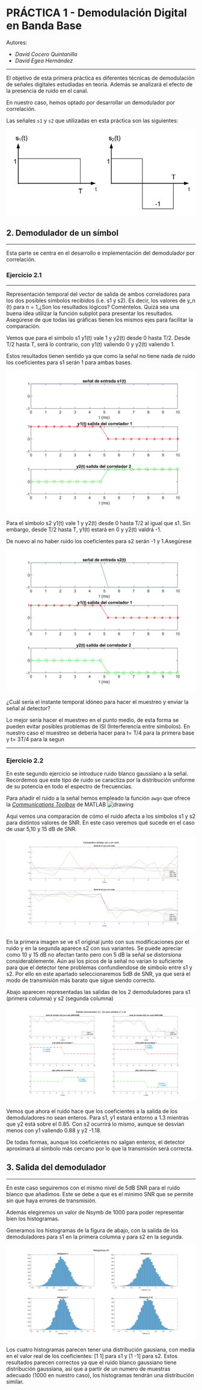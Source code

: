 # PRÁCTICA 1 - Demodulación Digital en Banda Base

Autores:
* *David Cocero Quintanilla*  
* *David Egea Hernández*


---
El objetivo de esta primera práctica es diferentes técnicas de demodulación de señales digitales estudiadas en teoría. Además se analizará el efecto de la presencia de ruido en el canal. 

En nuestro caso, hemos optado por desarrollar un demodulador por correlación. 

Las señales `s1` y `s2` que utilizadas en esta práctica son las siguientes:

!["Símbolos"](Practica1/../images/1_simbolos.jpg)

## 2. Demodulador de un símbol
---

Esta parte se centra en el desarrollo e implementación del demodulador por correlación. 


### Ejercicio 2.1
---
Representación temporal del vector de salida de ambos correladores para los dos posibles símbolos recibidos (i.e. s1 y s2). Es decir, los valores de y_n (t) para n = 1,¿Son los resultados lógicos? Coméntelos. Quizá sea una buena idea utilizar la función subplot para presentar los resultados. Asegúrese de que todas las gráficas tienen los mismos ejes para facilitar la comparación.
   
Vemos que para el simbolo s1 y1(t) vale 1 y y2(t) desde 0 hasta T/2. Desde T/2 hasta T, será lo contrario, con y1(t) valiendo 0 y y2(t) valiendo 1.

Estos resultados tienen sentido ya que como la señal no tiene nada de ruido los coeficientes para s1 serán 1 para ambas bases.

!["Correlacion Demodulador s1"](Practica1/../images/2_1_s1.jpg "Correlacion Demodulador s1")

Para el simbolo s2 y1(t) vale 1 y y2(t) desde 0 hasta T/2 al igual que s1. Sin embargo, desde T/2 hasta T, y1(t) estará en 0 y y2(t) valdrá -1.

De nuevo al no haber ruido los coeficientes para s2 serán -1 y 1.Asegúrese

!["Correlacion Demodulador s2"](Practica1/../images/2_1_s2.jpg "Correlacion Demodulador s2")


¿Cuál sería el instante temporal idóneo para hacer el muestreo y enviar la señal al detector?

Lo mejor sería hacer el muestreo en el punto medio, de esta forma se pueden evitar posibles problemas de ISI (Interferencia entre símbolos). En nuestro caso el muestreo se debería hacer para t= T/4 para la primera base y t= 3T/4 para la segun  

---
### Ejercicio 2.2

En este segundo ejercicio se introduce ruido blanco gaussiano a la señal. Recordemos que este tipo de ruido se caractiza por la distribución uniforme de su potencia en todo el espectro de frecuencias. 

Para añadir el ruido a la señal hemos empleado la función `awgn` que ofrece la [*Communications Toolbox*](https://es.mathworks.com/products/communications.html) de MATLAB <img src="https://logos-marcas.com/wp-content/uploads/2020/12/MATLAB-Logo.png" alt="drawing" width="30"/>

Aquí vemos una comparación de cómo el ruido afecta a los simbolos s1 y s2 para distintos valores de SNR. En este caso veremos qué sucede en el caso de usar 5,10 y 15 dB de SNR.


!["Comparativa de la señal entrada con y sin ruido"](Practica1/../images/2_2_compartiva_con_y_sin_ruido.jpg "Comparativa de la señal entrada con y sin ruido")

En la primera imagen se ve s1 original junto con sus modificaciones por el ruido y en la segunda aparece s2 con sus variantes. Se puede apreciar como 10 y 15 dB no afectan tanto pero con 5 dB la señal se distorsiona considerablemente. Aún así los picos de la señal no varian lo suficiente para que el detector  tene problemas confundiendose de simbolo entre s1 y s2. Por ello en este apartado seleccionaremos 5dB de SNR, ya que será el modo de transmisión más barato que sigue siendo correcto.

Abajo aparecen representadas las salidas de los 2 demoduladores para s1 (primera columna) y s2 (segunda columna)

!["Salida demodulador"](Practica1/../images/2_2_salida_demodulador.jpg "Salida demodulador")

Vemos que ahora el ruido hace que los coeficientes a la salida de los demoduladores no sean enteros. Para s1, y1 estará entorno a 1.3 mientras que y2 está sobre el 0.85. Con s2 ocurrirá lo mismo, aunque se desvían menos con y1 valiendo 0.88 y y2 -1.18.

De todas formas, aunque los coeficientes no salgan enteros, el detector aproximará al simbolo más cercano por lo que la transmisión será correcta.


## 3. Salida del demodulador 
---

En este caso seguiremos con el mismo nivel de 5dB SNR para el ruido blanco que añadimos. Este se debe a que es el minimo SNR que se permite sin que haya errores de transmisión.

Además elegiremos un valor de Nsymb de 1000 para poder representar bien los histogramas.

Generamos los histogramas de la figura de abajo, con la salida de los demoduladores para s1 en la primera columna y para s2 en la segunda.

!["Histogramas"](Practica1/../images/3_histogramas.jpg "Histogramas")

Los cuatro histogramas parecen tener una distribución gausiana, con media en el valor real de los coeficientes: [1 1] para s1 y [1 -1] para s2. Estos resultados parecen correctos ya que el ruido blanco gaussiano tiene distribución gaussiana, así que a partir de un numero de muestras adecuado (1000 en nuestro caso), los histogramas tendrán una distribución similar.
